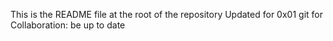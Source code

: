 This is the README file at the root of the repository
Updated for 0x01 git
for Collaboration: be up to date
